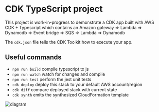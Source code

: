 # CDK TypeScript project

This project is work-in-progress to demonstrate a CDK app built with AWS CDK + Typescript which contains an Amazon gateway => Lambda => Dynamodb => Event bridge => SQS => Lambda => Dynamodb

The `cdk.json` file tells the CDK Toolkit how to execute your app.

## Useful commands

- `npm run build` compile typescript to js
- `npm run watch` watch for changes and compile
- `npm run test` perform the jest unit tests
- `cdk deploy` deploy this stack to your default AWS account/region
- `cdk diff` compare deployed stack with current state
- `cdk synth` emits the synthesized CloudFormation template

![diagram](https://github.com/adithyasathu/cdk-event-driven-app/assets/22003086/4e0465d9-d759-45eb-af06-dfa7a1afb6aa)
